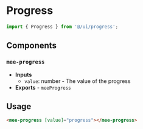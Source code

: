 # Progress

```typescript
import { Progress } from '@/ui/progress';
```

## Components

### `mee-progress`

- **Inputs**
  - `value`: number - The value of the progress
- **Exports** - `meeProgress`

## Usage

```html
<mee-progress [value]="progress"></mee-progress>
```
